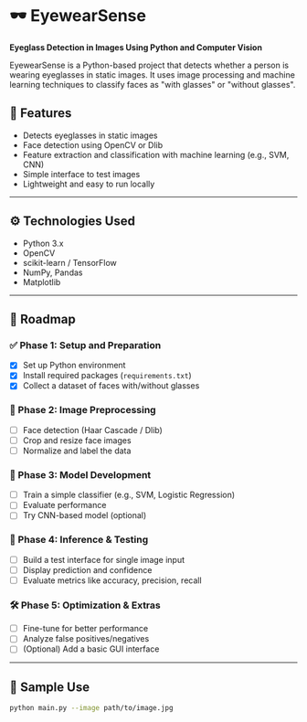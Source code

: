 # 🕶️ EyewearSense  
**Eyeglass Detection in Images Using Python and Computer Vision**

EyewearSense is a Python-based project that detects whether a person is wearing eyeglasses in static images. It uses image processing and machine learning techniques to classify faces as "with glasses" or "without glasses".

## 🚀 Features

- Detects eyeglasses in static images  
- Face detection using OpenCV or Dlib  
- Feature extraction and classification with machine learning (e.g., SVM, CNN)  
- Simple interface to test images  
- Lightweight and easy to run locally  

---

## ⚙️ Technologies Used

- Python 3.x  
- OpenCV  
- scikit-learn / TensorFlow  
- NumPy, Pandas  
- Matplotlib

---

## 📌 Roadmap

### ✅ Phase 1: Setup and Preparation
- [x] Set up Python environment  
- [x] Install required packages (`requirements.txt`)  
- [x] Collect a dataset of faces with/without glasses

### 🚧 Phase 2: Image Preprocessing
- [ ] Face detection (Haar Cascade / Dlib)  
- [ ] Crop and resize face images  
- [ ] Normalize and label the data

### 🚧 Phase 3: Model Development
- [ ] Train a simple classifier (e.g., SVM, Logistic Regression)  
- [ ] Evaluate performance  
- [ ] Try CNN-based model (optional)

### 🚧 Phase 4: Inference & Testing
- [ ] Build a test interface for single image input  
- [ ] Display prediction and confidence  
- [ ] Evaluate metrics like accuracy, precision, recall

### 🛠️ Phase 5: Optimization & Extras
- [ ] Fine-tune for better performance  
- [ ] Analyze false positives/negatives  
- [ ] (Optional) Add a basic GUI interface

---

## 📸 Sample Use

```bash
python main.py --image path/to/image.jpg
